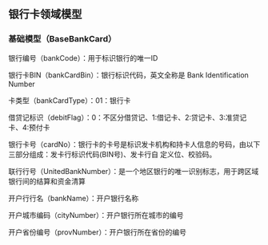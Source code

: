 ## 银行卡领域模型

### 基础模型（BaseBankCard）

银行编号（bankCode）：用于标识银行的唯一ID

银行卡BIN（bankCardBin）：银行标识代码，英文全称是 Bank Identification Number

卡类型（bankCardType）：01：银行卡

借贷记标识（debitFlag）：0：不区分借贷记、1:借记卡、2:贷记卡、3:准贷记卡、4:预付卡

银行卡号（cardNo）：银行卡的卡号是标识发卡机构和持卡人信息的号码，由以下三部分组成：发卡行标识代码\(BIN号\)、发卡行自   定义位、校验码。

联行行号（UnitedBankNumber）：是一个地区银行的唯一识别标志，用于跨区域银行间的结算和资金清算

开户行行名（bankName）：开户银行名称

开户城市编码（cityNumber）：开户银行所在城市的编号

开户省份编号（provNumber）：开户银行所在省份的编号

